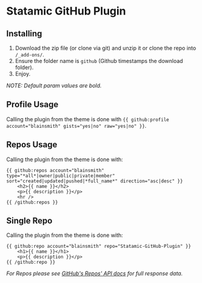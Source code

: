 Statamic GitHub Plugin
================================

## Installing
1. Download the zip file (or clone via git) and unzip it or clone the repo into `/_add-ons/`.
2. Ensure the folder name is `github` (Github timestamps the download folder).
3. Enjoy.

_NOTE: Default param values are bold._

## Profile Usage

Calling the plugin from the theme is done with `{{ github:profile account="blainsmith" gists="yes|no" raw="yes|no" }}`.

## Repos Usage

Calling the plugin from the theme is done with:

    {{ github:repos account="blainsmith" type="*all*|owner|public|private|member" sort="created|updated|pushed|*full_name*" direction="asc|desc" }}
        <h2>{{ name }}</h2>
        <p>{{ description }}</p>
        <hr />
    {{ /github:repos }}

## Single Repo

Calling the plugin from the theme is done with:

    {{ github:repo account="blainsmith" repo="Statamic-GitHub-Plugin" }}
        <h1>{{ name }}</h1>
        <p>{{ description }}</p>
    {{ /github:repo }}

_For Repos please see [GitHub's Repos' API docs](http://developer.github.com/v3/repos/) for full response data._
